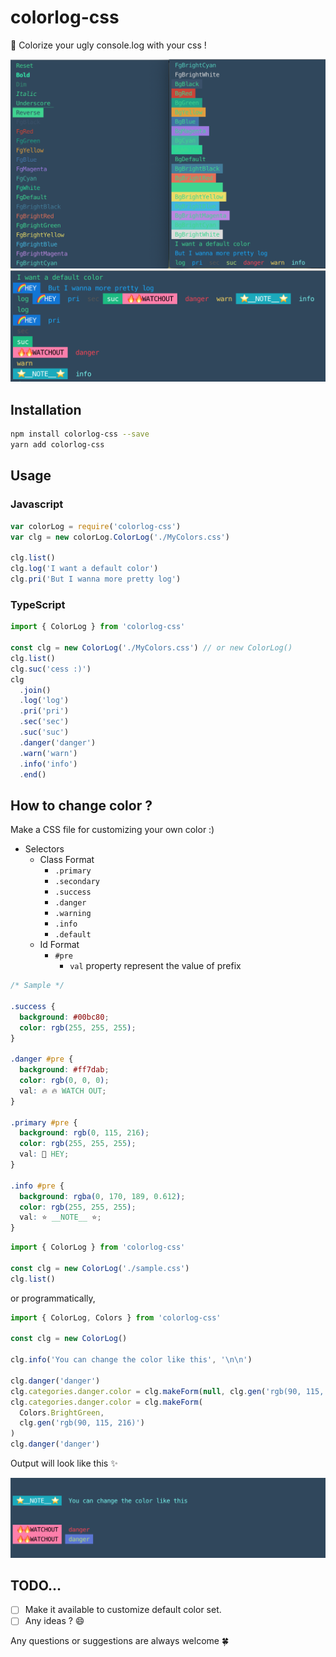 # colorlog-css

🌈 Colorize your ugly console.log with your css !

![](sample.png)
![](sample__prefix.png)

## Installation

```sh
npm install colorlog-css --save
yarn add colorlog-css
```

## Usage

### Javascript

```js
var colorLog = require('colorlog-css')
var clg = new colorLog.ColorLog('./MyColors.css')

clg.list()
clg.log('I want a default color')
clg.pri('But I wanna more pretty log')
```

### TypeScript

```ts
import { ColorLog } from 'colorlog-css'

const clg = new ColorLog('./MyColors.css') // or new ColorLog()
clg.list()
clg.suc('cess :)')
clg
  .join()
  .log('log')
  .pri('pri')
  .sec('sec')
  .suc('suc')
  .danger('danger')
  .warn('warn')
  .info('info')
  .end()
```

## How to change color ?

Make a CSS file for customizing your own color :)

- Selectors
  - Class Format
    - `.primary`
    - `.secondary`
    - `.success`
    - `.danger`
    - `.warning`
    - `.info`
    - `.default`
  - Id Format
    - `#pre`
      - `val` property represent the value of prefix

```css
/* Sample */

.success {
  background: #00bc80;
  color: rgb(255, 255, 255);
}

.danger #pre {
  background: #ff7dab;
  color: rgb(0, 0, 0);
  val: 🔥 🔥 WATCH OUT;
}

.primary #pre {
  background: rgb(0, 115, 216);
  color: rgb(255, 255, 255);
  val: 🌈 HEY;
}

.info #pre {
  background: rgba(0, 170, 189, 0.612);
  color: rgb(255, 255, 255);
  val: ⭐️ __NOTE__ ⭐️;
}
```

```ts
import { ColorLog } from 'colorlog-css'

const clg = new ColorLog('./sample.css')
clg.list()
```

or programmatically,

```ts
import { ColorLog, Colors } from 'colorlog-css'

const clg = new ColorLog()

clg.info('You can change the color like this', '\n\n')

clg.danger('danger')
clg.categories.danger.color = clg.makeForm(null, clg.gen('rgb(90, 115, 216)'))
clg.categories.danger.color = clg.makeForm(
  Colors.BrightGreen,
  clg.gen('rgb(90, 115, 216)')
)
clg.danger('danger')
```

Output will look like this ✨

![](noteImages/2019-01-10-02-11-36.png)

## TODO...

- [ ] Make it available to customize default color set.
- [ ] Any ideas ? 😄

Any questions or suggestions are always welcome 🍀

